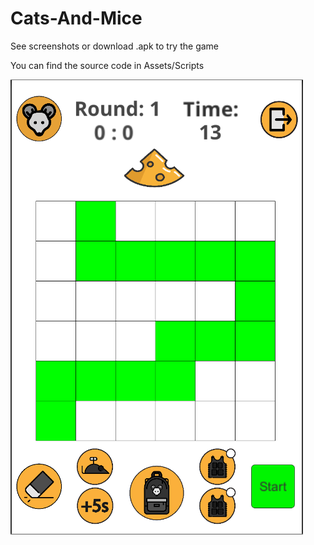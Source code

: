 # Cats-And-Mice
See screenshots or download .apk to try the game

You can find the source code in Assets/Scripts

![Alt text](/Screenshots/Mouse_Turn.PNG?raw=true "Mouse Turn")
